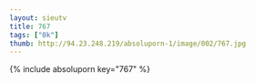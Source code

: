 ```yaml
--- 
layout: sieutv
title: 767
tags: ["0k"]
thumb: http://94.23.248.219/absoluporn-1/image/002/767.jpg
---
```

{% include absoluporn key="767" %} 
